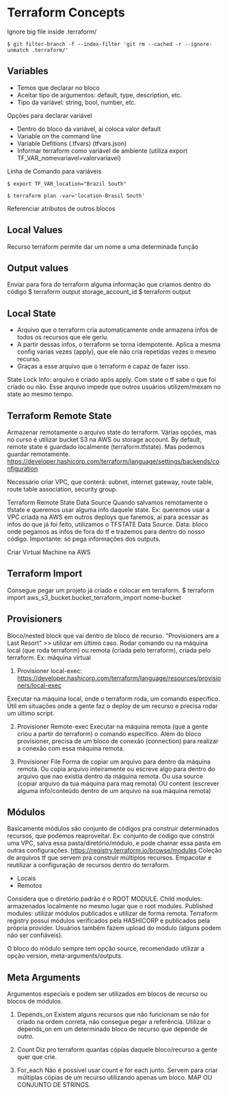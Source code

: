 # Terraform Concepts

Ignore big file inside .terraform/

```
$ git filter-branch -f --index-filter 'git rm --cached -r --ignore-unmatch .terraform/'
```

## Variables
- Temos que declarar no bloco
- Aceitar tipo de argumentos: default, type, description, etc.
- Tipo da variável: string, bool, number, etc.

Opções para declarar variável
- Dentro do bloco da variável, aí coloca valor default
- Variable on the command line
- Variable Defitions (.tfvars) (tfvars.json)
- Informar terraform como variável de ambiente (utiliza export TF_VAR_nomevariavel=valorvariavel)

Linha de Comando para variáveis

```
$ export TF_VAR_location="Brazil South"
```

```
$ terraform plan -var='location-Brasil South'
```


Referenciar atributos de outros blocos

## Local Values
Recurso terraform permite dar um nome a uma determinada função

## Output values
Enviar para fora do terraform alguma informação que criamos dentro do código
$ terraform output storage_account_id
$ terraform output

## Local State
- Arquivo que o terraform cria automaticamente onde armazena infos de todos os recursos que ele geriu.
- A partir dessas infos, o terraform se torna idempotente. Aplica a mesma config varias vezes (apply), que ele não cria repetidas vezes o mesmo recurso.
- Graças a esse arquivo que o terraform é capaz de fazer isso.

State Lock Info: arquivo é criado após apply. Com state o tf sabe o que foi criado ou não. Esse arquivo impede que outros usuários utilizem/mexam no state ao mesmo tempo.

## Terraform Remote State
Armazenar remotamente o arquivo state do terraform. Várias opções, mas no curso é utilizar bucket S3 na AWS ou storage account.
By default, remote state é guardado localmente (terraform.tfstate). Mas podemos guardar remotamente.
https://developer.hashicorp.com/terraform/language/settings/backends/configuration

Necessário criar VPC, que conterá: subnet, internet gateway, route table, route table association, security group.

Terraform Remote State Data Source
Quando salvamos remotamente o tfstate e queremos usar alguma info daquele state. Ex: queremos usar a VPC criada na AWS em outros deploys que faremos, aí para acessar as infos do que já foi feito, utilizamos o TFSTATE Data Source. Data: bloco onde pegamos as infos de fora do tf e trazemos para dentro do nosso código. Importante: só pega informações dos outputs.

Criar Virtual Machine na AWS

## Terraform Import

Consegue pegar um projeto já criado e colocar em terraform.
$ terraform import aws_s3_bucket.bucket_terraform_import nome-bucket

## Provisioners

Bloco/nested block que vai dentro de bloco de recurso.
"Provisioners are a Last Resort" >> utilizar em último caso.
Rodar comando ou na máquina local (que roda terraform) ou remota (criada pelo terraform), criada pelo terraform. 
Ex: máquina virtual

1) Provisioner local-exec: https://developer.hashicorp.com/terraform/language/resources/provisioners/local-exec

Executar na máquina local, onde o terraform roda, um comando específico. 
Útil em situações onde a gente faz o deploy de um recurso e precisa rodar um último script.

2) Provisioner Remote-exec
Executar na máquina remota (que a gente criou a partir do terraform) o comando específico.
Além do bloco provisioner, precisa de um bloco de conexão (connection) para realizar a conexão com essa máquina remota.

3) Provisioner File
Forma de copiar um arquivo para dentro da máquina remota. Ou copia arquivo inteiramente ou escreve algo para dentro do arquivo que nao existia dentro da máquina remota. 
Ou usa source (copiar arquivo da tua máquina para maq remota) OU content (escrever alguma info/conteúdo dentro de um arquivo na sua máquina remota)

## Módulos
Basicamente módulos são conjunto de códigos pra construir determinados recursos, que podemos reaproveitar.
Ex: conjunto de código que constrói uma VPC, salva essa pasta/diretório/módulo, e pode chamar essa pasta em outras configurações.
https://registry.terraform.io/browse/modules
Coleção de arquivos tf que servem pra construir múltiplos recursos. Empacotar e reutilizar a configuração de recursos dentro do terraform.
- Locais 
- Remotos

Considera que o diretório padrão é o ROOT MODULE. 
Child modules: armazenados localmente no mesmo lugar que o root modules.
Published modules: utilizar módulos publicados e utilizar de forma remota.
Terraform registry possui módulos verificados pela HASHICORP e publicados pela própria provider. Usuários também fazem upload do módulo (alguns podem não ser confiáveis).

O bloco do módulo sempre tem opção source, recomendado utilizar a opção version, meta-arguments/outputs. 

## Meta Arguments

Argumentos especiais e podem ser utilizados em blocos de recurso ou blocos de módulos.

1. Depends_on
Existem alguns recursos que não funcionam se não for criado na ordem correta, não consegue pegar a referência.
Utilizar o depends_on em um determinado bloco de recurso que depende de outro.

2. Count
Diz pro terraform quantas cópias daquele bloco/recurso a gente quer que crie.

3. For_each
Não é possível usar count e for each junto.
Servem para criar múltiplas cópias de um recurso utilizando apenas um bloco.
MAP OU CONJUNTO DE STRINGS.

